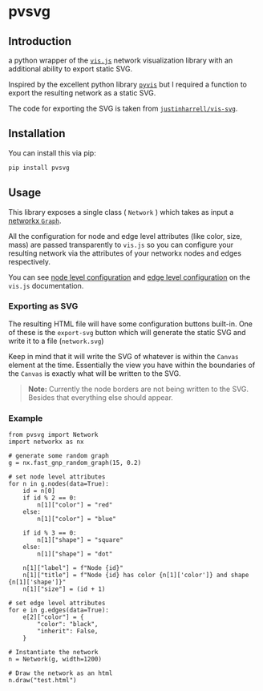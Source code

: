 # pvsvg

## Introduction

a python wrapper of the [`vis.js`](https://visjs.github.io/vis-network/docs/network/)
network visualization library with an additional ability to export static SVG.

Inspired by the excellent python library [`pyvis`](https://pyvis.readthedocs.io/en/latest/tutorial.html)
but I required a function to export the resulting network as a static SVG.

The code for exporting the SVG is taken from [`justinharrell/vis-svg`](https://github.com/justinharrell/vis-svg).

## Installation

You can install this via pip:

``` bash
pip install pvsvg
```

## Usage

This library exposes a single class ( `Network` ) which takes as input
a [networkx `Graph`](https://networkx.org/documentation/stable/reference/classes/graph.html).

All the configuration for node and edge level attributes (like color, size, mass)
are passed transparently to `vis.js` so you can configure your resulting network
via the attributes of your networkx nodes and edges respectively.

You can see
[node level configuration](https://visjs.github.io/vis-network/docs/network/nodes.html)
and
[edge level configuration](https://visjs.github.io/vis-network/docs/network/edges.html)
on the `vis.js` documentation.

### Exporting as SVG

The resulting HTML file will have some configuration buttons built-in.
One of these is the `export-svg` button which will generate the static
SVG and write it to a file (`network.svg`)

Keep in mind that it will write the SVG of whatever is within the `Canvas`
element at the time.
Essentially the view you have within the boundaries of the `Canvas` is exactly
what will be written to the SVG.

> **Note:** Currently the node borders are not being written to the SVG. Besides
> that everything else should appear.

### Example

``` python3
from pvsvg import Network
import networkx as nx

# generate some random graph
g = nx.fast_gnp_random_graph(15, 0.2)

# set node level attributes
for n in g.nodes(data=True):
    id = n[0]
    if id % 2 == 0:
        n[1]["color"] = "red"
    else:
        n[1]["color"] = "blue"

    if id % 3 == 0:
        n[1]["shape"] = "square"
    else:
        n[1]["shape"] = "dot"

    n[1]["label"] = f"Node {id}"
    n[1]["title"] = f"Node {id} has color {n[1]['color']} and shape {n[1]['shape']}"
    n[1]["size"] = (id + 1)

# set edge level attributes
for e in g.edges(data=True):
    e[2]["color"] = {
        "color": "black",
        "inherit": False,
    }

# Instantiate the network
n = Network(g, width=1200)

# Draw the network as an html
n.draw("test.html")
```
